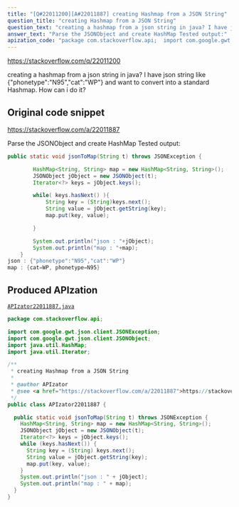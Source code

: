 ```yaml
---
title: "[Q#22011200][A#22011887] creating Hashmap from a JSON String"
question_title: "creating Hashmap from a JSON String"
question_text: "creating a hashmap from a json string in java? I have json string like {\"phonetype\":\"N95\",\"cat\":\"WP\"} and want to convert into a standard Hashmap. How can i do it?"
answer_text: "Parse the JSONObject and create HashMap Tested output:"
apization_code: "package com.stackoverflow.api;  import com.google.gwt.json.client.JSONException; import com.google.gwt.json.client.JSONObject; import java.util.HashMap; import java.util.Iterator;  /**  * creating Hashmap from a JSON String  *  * @author APIzator  * @see <a href=\"https://stackoverflow.com/a/22011887\">https://stackoverflow.com/a/22011887</a>  */ public class APIzator22011887 {    public static void jsonToMap(String t) throws JSONException {     HashMap<String, String> map = new HashMap<String, String>();     JSONObject jObject = new JSONObject(t);     Iterator<?> keys = jObject.keys();     while (keys.hasNext()) {       String key = (String) keys.next();       String value = jObject.getString(key);       map.put(key, value);     }     System.out.println(\"json : \" + jObject);     System.out.println(\"map : \" + map);   } }"
---
```


https://stackoverflow.com/q/22011200

creating a hashmap from a json string in java?
I have json string like {&quot;phonetype&quot;:&quot;N95&quot;,&quot;cat&quot;:&quot;WP&quot;} and want to convert into a standard Hashmap.
How can i do it?



## Original code snippet

https://stackoverflow.com/a/22011887

Parse the JSONObject and create HashMap
Tested output:

```java
public static void jsonToMap(String t) throws JSONException {

        HashMap<String, String> map = new HashMap<String, String>();
        JSONObject jObject = new JSONObject(t);
        Iterator<?> keys = jObject.keys();

        while( keys.hasNext() ){
            String key = (String)keys.next();
            String value = jObject.getString(key); 
            map.put(key, value);

        }

        System.out.println("json : "+jObject);
        System.out.println("map : "+map);
    }
json : {"phonetype":"N95","cat":"WP"}
map : {cat=WP, phonetype=N95}
```

## Produced APIzation

[`APIzator22011887.java`](https://github.com/pasqualesalza/apization-temp-data/raw/master/apizations/java/APIzator22011887.java)

```java
package com.stackoverflow.api;

import com.google.gwt.json.client.JSONException;
import com.google.gwt.json.client.JSONObject;
import java.util.HashMap;
import java.util.Iterator;

/**
 * creating Hashmap from a JSON String
 *
 * @author APIzator
 * @see <a href="https://stackoverflow.com/a/22011887">https://stackoverflow.com/a/22011887</a>
 */
public class APIzator22011887 {

  public static void jsonToMap(String t) throws JSONException {
    HashMap<String, String> map = new HashMap<String, String>();
    JSONObject jObject = new JSONObject(t);
    Iterator<?> keys = jObject.keys();
    while (keys.hasNext()) {
      String key = (String) keys.next();
      String value = jObject.getString(key);
      map.put(key, value);
    }
    System.out.println("json : " + jObject);
    System.out.println("map : " + map);
  }
}

```